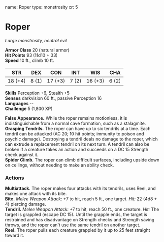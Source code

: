 name: Roper
type: monstrosity
cr: 5

# Roper 
_Large monstrosity, neutral evil_

**Armor Class** 20 (natural armor)    
**Hit Points** 93 (11d10 + 33)    
**Speed** 10 ft., climb 10 ft. 

| STR     | DEX     | CON     | INT     | WIS     | CHA     |
|---------|---------|---------|---------|---------|---------|
| 18 (+4) | 8 (1)  | 17 (+3) | 7 (2)  | 16 (+3) | 6 (2)  |

**Skills** Perception +6, Stealth +5    
**Senses** darkvision 60 ft., passive Perception 16    
**Languages** --    
**Challenge** 5 (1,800 XP) 

**False Appearance.** While the roper remains motionless, it is indistinguishable from a normal cave formation, such as a stalagmite.    
**Grasping Tendrils.** The roper can have up to six tendrils at a time. Each tendril can be attacked (AC 20; 10 hit points; immunity to poison and psychic damage). Destroying a tendril deals no damage to the roper, which can extrude a replacement tendril on its next turn. A tendril can also be broken if a creature takes an action and succeeds on a DC 15 Strength check against it.    
**Spider Climb.** The roper can climb difficult surfaces, including upside down on ceilings, without needing to make an ability check. 

### Actions 
**Multiattack.** The roper makes four attacks with its tendrils, uses Reel, and makes one attack with its bite.    
**Bite.** _Melee Weapon Attack:_ +7 to hit, reach 5 ft., one target. _Hit:_ 22 (4d8 + 4) piercing damage.    
**Tendril.** _Melee Weapon Attack:_ +7 to hit, reach 50 ft., one creature. _Hit:_ The target is grappled (escape DC 15). Until the grapple ends, the target is restrained and has disadvantage on Strength checks and Strength saving throws, and the roper can't use the same tendril on another target.    
**Reel.** The roper pulls each creature grappled by it up to 25 feet straight toward it.
